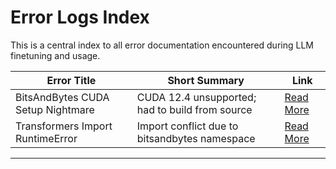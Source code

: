 # Error Logs Index

This is a central index to all error documentation encountered during LLM finetuning and usage.

| Error Title                             | Short Summary                                | Link                             |
|---------------------------------------|----------------------------------------------|---------------------------------|
| BitsAndBytes CUDA Setup Nightmare      | CUDA 12.4 unsupported; had to build from source | [Read More](./bitsandbytes-cuda-setup.md) |
| Transformers Import RuntimeError       | Import conflict due to bitsandbytes namespace | [Read More](./huggingface-transformers-import-error.md) |

---
